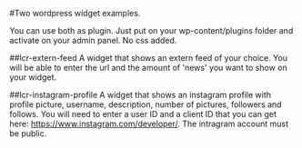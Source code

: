 
#Two wordpress widget examples.

You can use both as plugin. Just put on your wp-content/plugins folder and activate on your admin panel. No css added.


##lcr-extern-feed
A widget that shows an extern feed of your choice. You will be able to enter the url and the amount of 'news' you want to show on your widget.

##lcr-instagram-profile
A widget that shows an instagram profile with profile picture, username, description, number of pictures, followers and follows. You will need to enter a user ID and a client ID that you can get here: https://www.instagram.com/developer/. The intragram account must be public.

